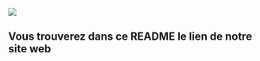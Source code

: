 ![](https://www.google.fr/imgres?imgurl=https%3A%2F%2Fbanner2.kisspng.com%2F20180530%2Fwkr%2Fkisspng-readme-management-company-organization-project-5b0ec5416b56f8.7491352615276946574397.jpg&imgrefurl=https%3A%2F%2Fwww.kisspng.com%2Fpng-readme-management-company-organization-project-2669365%2F&docid=bmp3gGimn5Pv3M&tbnid=VbdzTXVaPPZuVM%3A&vet=10ahUKEwjexI65icjeAhUSCxoKHUD5DtwQMwhFKAkwCQ..i&w=900&h=260&bih=695&biw=1517&q=readme%20logo&ved=0ahUKEwjexI65icjeAhUSCxoKHUD5DtwQMwhFKAkwCQ&iact=mrc&uact=8)
## **Vous trouverez dans ce README le lien de notre site web**
